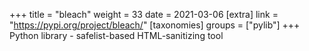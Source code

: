 +++
title = "bleach"
weight = 33
date = 2021-03-06
[extra]
link = "https://pypi.org/project/bleach/"
[taxonomies]
groups = ["pylib"]
+++
Python library - safelist-based HTML-sanitizing tool


